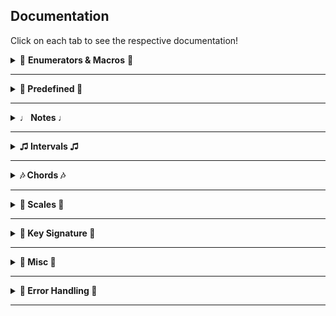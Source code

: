 ## Documentation

Click on each tab to see the respective documentation!

<details>
  <summary>🎷 <b>Enumerators & Macros</b> 🎷</summary>
  
#### MAHLER_CHORD_LIST_DEFAULT
```C
#define MAHLER_CHORD_LIST_DEFAULT NULL
```
Macro to use default chord list in ```returnChord```

#### MAHLER_SCALE_LIST_DEFAULT
```C
#define MAHLER_SCALE_LIST_DEFAULT NULL
```
Macro to use default chord list in ```returnScale```

#### MAHLER_DISP_LEN
```C
#define MAHLER_DISP_LEN 8
```
Macro for default print size you can use for ```printNote()```. The rationale is ```note (1) + max acci (<= 4) + number (<= 99) + null terminating (1)```

---

#### MahlerNote

```C
enum MahlerNote {
    MAHLER_C, MAHLER_D, MAHLER_E, MAHLER_F, MAHLER_G, MAHLER_A, MAHLER_B
};
```
```note``` member ```struct Note```, and represents the base note (no accidentals)

---

#### MahlerQuality

```C
enum MahlerQuality {
    MAHLER_MINOR = -1, MAHLER_MAJOR = 0, MAHLER_AUGMENTED = 1, MAHLER_DIMINISHED = -2, MAHLER_PERFECT = 3
};
```
```quality``` member of ```struct Interval```. Quality of interval

---

#### MahlerAcci

```C
enum MahlerAcci {
    MAHLER_DBFLAT = -2, MAHLER_FLAT = -1, MAHLER_NONE = 0, MAHLER_SHARP = 1, MAHLER_DBSHARP = 2
};
```
```acci``` member of ```struct Note```. Accidental of note

---

#### MahlerScaleType

```C
enum MahlerScaleType {
    MAHLER_ASCEND, MAHLER_DESCEND, MAHLER_FULL
};
```
```mode``` parameter of ```getScale()```. Determines whether it is ascending, descending, or full (both). Scales include 8th degree, and in ```SCALE_FULL``` it is doubled

---

#### MahlerKeyType

```C
enum MahlerKeyType {
    MAHLER_MAJOR_KEY, MAHLER_MINOR_KEY
};
```
```type``` parameter of ```getKeySig()``` and ```returnKeySig()```. Type of key signature

---

#### MahlerChordType

```C
enum MahlerChordType {
     MAHLER_TRIAD = 3, MAHLER_SEVENTH_CHORD = 4, MAHLER_NINTH_CHORD = 5, MAHLER_ELEVENTH_CHORD = 6
};
```
```size``` parameter of ```getKeyChord```. Size of returned chord

---

#### MahlerDegree, MahleNumeral, MahlerMode
```C
enum MahlerDegree {
    MAHLER_TONIC = 1, MAHLER_SUPERTONIC = 2, MAHLER_MEDIANT = 3, MAHLER_SUBDOMINANT = 4,
    MAHLER_DOMINANT = 5, MAHLER_SUBMEDIANT = 6, MAHLER_LEADING_TONE = 7, MAHLER_SUBTONIC = 8
};

enum MahlerNumeral {
    MAHLER_I = 1, MAHLER_II = 2, MAHLER_III = 3, MAHLER_IV = 4,
    MAHLER_V = 5, MAHLER_VI = 6, MAHLER_VII = 7, MAHLER_VIII = 8
};

enum MahlerMode {
    MAHLER_IONIAN = 1, MAHLER_DORIAN = 2, MAHLER_PHRYGIAN = 3, MAHLER_LYDIAN = 4,
    MAHLER_MIXOLYDIAN = 5, MAHLER_AEOLIAN = 6, MAHLER_LOCRIAN = 7
};
```
Generals enums that can be used where convenient in place of numbers. For example, one could use them as the ```index``` parameter of ```getKeyChord```

---

#### MahlerError

```C
enum MahlerError {
    MAHLER_ERROR_NONE,
    MAHLER_ERROR_INVALID_QUAL, MAHLER_ERROR_INVALID_INTER, MAHLER_ERROR_INVALID_INVERSION, MAHLER_ERROR_INVALID_PRINT_NOTE,
    MAHLER_ERROR_OVERFLOW_PRINT_NOTE, MAHLER_ERROR_OVERFLOW_SCALE_RETURN, MAHLER_ERROR_OVERFLOW_CHORD_RETURN
};
```
For reference only. See [Error Handling](#err).

</details>

---

<details>
  <summary><b>🎸 Predefined 🎸</b></n></summary>

#### Predefined Scales

| Name  | Type | 
| ------------- | ------------- | 
| ```MAHLER_MAJOR_SCALE```|           Major Scale |
| ```MAHLER_NATURAL_MIN_SCALE```|     Natural Minor Scale |
| ```MAHLER_HARMONIC_MIN_SCALE```|    Harmonic Minor Scale |
| ```MAHLER_MELODIC_MIN_SCALE```|     Melodic Minor Scale |
| ```MAHLER_PENTATONIC_MAJ_SCALE```|  Major Pentatonic Scale |
| ```MAHLER_PENTATONIC_MIN_SCALE```|  Minor Pentatonic Scale |
| ```MAHLER_BLUES_SCALE```|          Blues Scale (hexatonic) |
| ```MAHLER_WHOLE_TONE_SCALE```|      Whole Tone Scale |
| ```MAHLER_OCTATONIC_HALF_SCALE```|  Octatonic Scale (starting with half tone) |
| ```MAHLER_OCTATONIC_WHOLE_SCALE```| Octatonic Scale (starting with whole tone) |

---

#### Predefined Chords

| Name  | Type | 
| ------------- | ------------- | 
| ```MAHLER_MAJOR_TRIAD```|           Major Triad |
| ```MAHLER_MINOR_TRIAD```|           Minor Triad |
| ```MAHLER_AUGMENTED_TRIAD```|       Augmented Triad |
| ```MAHLER_DIMINISHED_TRIAD```|      Diminished Triad |
| ```MAHLER_DIMINISHED_7```|          Diminished 7th |
| ```MAHLER_HALF_DIMINISHED_7```|     Half Diminished 7th |
| ```MAHLER_MINOR_7```|               Minor 7th |
| ```MAHLER_MAJOR_7```|             Major 7th |
| ```MAHLER_DOMINANT_7```|           Dominant 7th |


---

#### Predefined Chord List

Contains :
```C

MAHLER_MAJOR_TRIAD,
MAHLER_MINOR_TRIAD,
MAHLER_AUGMENTED_TRIAD,
MAHLER_DIMINISHED_TRIAD,
MAHLER_DIMINISHED_7,
MAHLER_DOMINANT_7

```

---

#### Predefined Scale List

Contains :
```C

MAHLER_MAJOR_SCALE,
MAHLER_NATURAL_MIN_SCALE,
MAHLER_HARMONIC_MIN_SCALE,
MAHLER_MELODIC_MIN_SCALE

```
</details>

---

<details>
  <summary><b>♩ Notes ♩</b></n></summary>
  
#### Note

```C
struct Note {
    enum MahlerNote note;
    int             acci;
    int             pitch;
};
```
A note in scientific pitch notation.

* **note** : base note
* **acci** : accidental (ie, G+ is 1 and G- is -2)
* **pitch** : octave the note resides in
</details>

---

<details>
  <summary><b>♫ Intervals ♫</b></n></summary>
  
#### Interval

```C
struct Interval {
    int                inter;
    enum MahlerQuality qual;
};
```
An interval.

* **inter** : interval length that must be >= than 1
* **quality** : interval quality

---

#### getInter

```C
struct Note getInter(struct Note const note, struct Interval const interval, enum MahlerError* err)
```
```getInter``` accepts all intervals (both simple and compound). Returns the destination note of ```interval``` starting from ```note```. If the given interval is an invalid quality (ie, non-perfect intervals with perfect quality, or perfect intervals with major or minor quality), then the ```err``` is set to ```MAHLER_ERROR_INVALID_QUAL```. If the length is not >= 1, it is set to ```MAHLER_ERROR_INVALID_RANGE```.

---

#### returnInter

```C
struct Interval returnInter(struct Note const noteA, struct Note const noteB, enum MahlerError* err)
```
```returnInter``` does the opposite. Given two notes, it will return the interval between them. If the resulting interval has an invalid quality, then the ```err``` is set to ```MAHLER_ERROR_INVALID_INTER```. If it is not >= 1, ```err``` is set to ```MAHLER_ERROR_INVALID_RANGE```.

</details>

---

<details>
  <summary><b>🎶 Chords 🎶</b></n></summary>
  
#### Chord
```C
struct Chord {
    int                   size;
    int                   inv;
    struct Note* restrict base;
    struct Note* restrict notes;
};
```
A chord.

* **size** : number of chord notes
* **inversion** : current inversion
* **base** : root inversion chord notes
* **notes** : current inversion chord notes specified in ```inversion``

---

#### ChordBase
```C
struct ChordBase {
    char const*      name;
    int              size;
    struct Interval* steps;
};
```
Types of chords to be used in chord functions. A number of common types have been pre-defined, but you make make your own if you wish (see Predefined).

* **name** : name of chord base
* **size** : size of chord
* **steps** : intervals between *each note* (ie, ```G -> B -> D``` is a major 3rd, then a minor 3rd)

---

#### ChordResult
```C
struct ChordResult {
    struct Note             key;
    struct ChordBase const* chord;
};
```
Entry of result from ```returnChord```

* **key** : chord base note
* **chord** : pointer to ChordBase from list

---

#### ChordResultList
```C
struct ChordResultList {
    size_t              max;
    size_t              size;
    struct ChordResult* results;
};
```
Passed to ```returnChord``` containing results.

* **max** : maximum size of ```results```
* **size** : number of entries in ```results```
* **results** : pointer to ChordResult array with matching chords

---

#### ChordCheck
```C
struct ChordCheck {
    struct ChordBase const** pos;
    size_t                   size;
    struct Note* restrict    base;
    struct Note* restrict    notes;
};
```
Passeed to ```returnChord``` with possible chord list

* **pos** : array of bases to check
* **size** : number of bases inside ```pos```
* **chordBase** : array of ```struct Note``` big enough to hold the largest chord. Cannot be the same as ```chordNotes```
* **chordNotes** : array of ```struct Note``` big enough to hold the largest chord. Cannot be the same as ```chordBase```

---

#### getChord

```C
struct Chord getChord(struct Note const root, struct ChordBase const* type, struct Note* restrict base, struct Note* restrict notes, enum MahlerError* err)
```
Returns a ```struct Chord``` with root ```root``` and type ```type```. You must provide two arrays of ```struct Note``` : ```base``` is for the root inversion chord (ie ```G7 is G B D F```) and ```notes``` is for the current inversion (ie ```B D F G```) specified in ```inv```. Returns error in ```err``` if the ```type``` contains invalid intervals.

---

#### returnChord

```C
void returnChord(struct Note const notes[], size_t noteNum, struct ChordResultList* list, struct ChordCheck* custom, bool enharmonic, enum MahlerError* err)
```
Populates the ```results``` member of ```list``` with the potential chords containing every note in ```notes``` . ```noteNum``` is the number of entries in ```notes```. The ```pitch``` of each ```struct ChordResult``` note is 0. Defining ```custom``` will check for chords specified in ```struct ChordList```. Set to ```MAHLER_CHORD_LIST_DEFAULT``` is you would like to use the predefined chord list (see Predefined). ```enharmonic``` determines whether enharmonic equivalents are used (ie, Bb+ triad is also A#+ triad). If there are more possible chords than ```max``` member of ```list```, the ```err``` is set to ```MAHLER_ERROR_OVERFLOW_CHORD_RETURN```. This function tests for chords up to one accidental (ie, flat, natural, and sharp). Duplicate notes in ```notes``` are not allowed.

---

#### invertChord

```C
void invertChord(struct Chord* chord, int inv, enum MahlerError* err)
```
Inverts the ```notes``` member of ```chord``` to the ```inversion```th inversion. ```base``` is left unaltered. An inversion of 0 is considered the root inversion. Any invalid inversions will set the last error to ```MAHLER_ERROR_INVALID_INVERSION```.

</details>

---

<details>
  <summary><b>🎹 Scales 🎹</b></n></summary>

#### Scale
```C
struct Scale {
    int                  size;
    enum MahlerScaleType type;
    struct Note*         notes;
};
```
A scale.

* **size** : number of scale notes
* **type** : type of chord
* **notes** : scale notes

---

#### ScaleBase
```C
struct ScaleBase {
    char const*      name;
    int              size;
    struct Interval* steps;
};
 ```
 Types of scale to be used in scale functions. A number of common types have been pre-defined, but you make make your own if you wish (see Predefined).

* **name** : name of scale base
* **size** : size of chord
* **steps** : intervals between *each note* (ie, ```G -> B -> D``` is a major 3rd, then a minor 3rd)

#### ScaleResult
```C
struct ScaleResult {
    struct Note             key;
    struct ScaleBase const* scale;
};
```
Entry of result from ```returnScale```

* **key** : scale base note
* **scale** : pointer to ScaleBase from list

---

#### ScaleResultList
```C
struct ScaleResultList {
    size_t              max;
    size_t              size;
    struct ScaleResult* results;
};
```
Passed to ```returnScale``` containing results.

* **max** : maximum size of ```results```
* **size** : number of entries in ```results```
* **results** : pointer to ScaleResult array with matching chords

---

#### ScaleCheck
```C
struct ScaleCheck {
    struct ScaleBase const** pos;
    size_t                   size;
    struct Note*             notes;
};
```
Passeed to ```returnScale``` with possible chord list

* **pos** : array of bases to check
* **size** : number of bases inside ```pos```
* **chordBase** : array of ```struct Note``` big enough to hold the largest scale

---

#### getScale

```C
struct Scale getScale(struct Note const start, struct ScaleBase const* type, struct Note notes[], enum MahlerScaleType mode, enum MahlerError* err)
```
Returns a ```type``` scale starting on ```start```. ```notes``` contains the notes of the scale, hence the size must be >= the size member of ```type```. As well, a ```mode``` of ```MAHLER_FULL``` doubles the size requirement (ie, if it was 8, ```MAHLER_FULL``` would be 16). Returns error in ```err``` if the ```type``` contains invalid intervals.

---

#### returnScale

```C
void returnScale(struct Note const notes[], size_t noteNum, struct ScaleResultList* list, struct ScaleCheck* custom, bool enharmonic, enum MahlerError* err)
```
Identical to ```returnChord()```, but for scales.

</details>

---

<details>
  <summary><b>🎼 Key Signature 🎼</b></n></summary>
  
#### KeySig

```C
struct KeySig {
    enum MahlerKeyType type;
    int                alter;
    int                size;
    struct Note        key;
    struct Note        notes[7];
};
```

A key signature.

* **type** : major or minor
* **alter** : sum of the accidentals in the key (ie, G+ is 1 and G- is -2)
* **size** : number of accidentals in the key (ie, G+ is 1 and G- is 2)
* **key** : key note
* **notes** : key signature notes


#### getKeySig

```C
struct KeySig getKeySig(struct Note key, enum MahlerKeyType type)
```
Returns a ```struct KeySig```. All functions support theoritical keys (ie D#+).

---

#### returnKeySig

```C
struct KeySig returnKeySig(int alter, enum MahlerKeyType type)
```
Returns a ```struct KeySig``` based on ```alter``` which contains the number of accidentals in the key. Positive is sharp; negative is flat (ie 3 -> A+).

---

#### getKeyRelative

```C
struct KeySig getKeyRelative(struct KeySig const* key)
```
Returns the relative major/minor of the given key.

---

#### queryAcci

```C
int queryAcci(struct KeySig const* key, enum MahlerNote note)
```
Returns the accidental of the given ```note``` based on ```key```. Note that this is not a ```struct Note``` but the "base" note of type ```enum MahlerNote```.

---

</details>

---

<details>
  <summary><b>🥁 Misc 🥁</b></n></summary>
  
#### printNote

```C
char* printNote(struct Note const note, char buf[], size_t size, enum MahlerError* err)
```
This returns the buffer with ```note``` in text up to 4 accidentals (ie, ````bbbb -> ####````). If ```acci``` exceeds that range or the ```note``` member is invalid, the ```err``` is set to ```MAHLER_ERROR_INVALID_PRINT_NOTE```. If the given buffer is not large enough, the ```err``` is set to ```MAHLER_ERROR_OVERFLOW_PRINT_NOTE```.

---

#### isEnharmonic

```C
bool isEnharmonic(struct Note const noteA, struct Note const noteB)
```
This returns ```true``` if enharmonic, ```false``` if not. Identical notes are considered enharmonic.

</details>

---

<details>
  <summary><b>🎻 Error Handling 🎻</b></n></summary>
  
  <br>
  
If a function encounters one of the defined errors, it will return an zeroed struct if applicable, or an empty string in the case of ```printNote()```. These functions take in an ```err``` variable, which will contain the error. You can pass in ```NULL``` if do not need any error checking. A description of the error can be displayed by passing the error to ```getMahlerError```.

#### getMahlerError

```
char const* getMahlerError(enum MahlerError err)
```
Returns a string containing details of ```err```. Read each function blurb for their specific errors.

</details>

---





